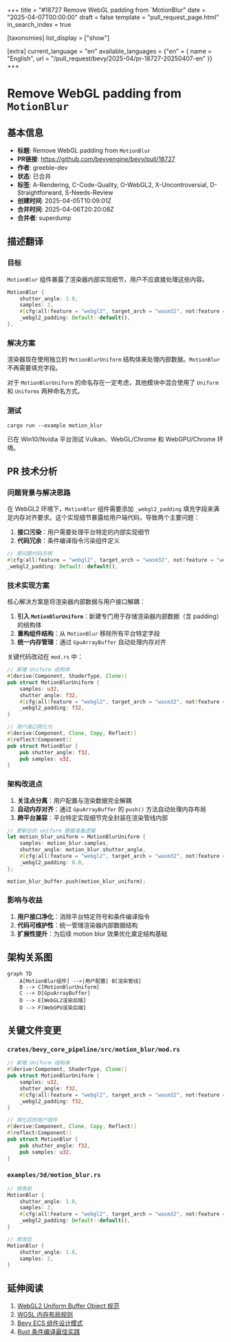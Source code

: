 +++
title = "#18727 Remove WebGL padding from `MotionBlur"
date = "2025-04-07T00:00:00"
draft = false
template = "pull_request_page.html"
in_search_index = true

[taxonomies]
list_display = ["show"]

[extra]
current_language = "en"
available_languages = {"en" = { name = "English", url = "/pull_request/bevy/2025-04/pr-18727-20250407-en" }}
+++

# Remove WebGL padding from `MotionBlur`

## 基本信息
- **标题**: Remove WebGL padding from `MotionBlur`
- **PR链接**: https://github.com/bevyengine/bevy/pull/18727
- **作者**: greeble-dev
- **状态**: 已合并
- **标签**: A-Rendering, C-Code-Quality, O-WebGL2, X-Uncontroversial, D-Straightforward, S-Needs-Review
- **创建时间**: 2025-04-05T10:09:01Z
- **合并时间**: 2025-04-06T20:20:08Z
- **合并者**: superdump

## 描述翻译

### 目标
`MotionBlur` 组件暴露了渲染器内部实现细节，用户不应直接处理这些内容。

```rust
MotionBlur {
    shutter_angle: 1.0,
    samples: 2,
    #[cfg(all(feature = "webgl2", target_arch = "wasm32", not(feature = "webgpu")))]
    _webgl2_padding: Default::default(),
},
```

### 解决方案
渲染器现在使用独立的 `MotionBlurUniform` 结构体来处理内部数据。`MotionBlur` 不再需要填充字段。

对于 `MotionBlurUniform` 的命名存在一定考虑，其他模块中混合使用了 `Uniform` 和 `Uniforms` 两种命名方式。

### 测试
```
cargo run --example motion_blur
```
已在 Win10/Nvidia 平台测试 Vulkan、WebGL/Chrome 和 WebGPU/Chrome 环境。

## PR 技术分析

### 问题背景与解决思路
在 WebGL2 环境下，`MotionBlur` 组件需要添加 `_webgl2_padding` 填充字段来满足内存对齐要求。这个实现细节暴露给用户端代码，导致两个主要问题：

1. **接口污染**：用户需要处理平台特定的内部实现细节
2. **代码冗余**：条件编译指令污染组件定义

```rust
// 原问题代码示例
#[cfg(all(feature = "webgl2", target_arch = "wasm32", not(feature = "webgpu")))]
_webgl2_padding: Default::default(),
```

### 技术实现方案
核心解决方案是将渲染器内部数据与用户接口解耦：

1. **引入 `MotionBlurUniform`**：新建专门用于存储渲染器内部数据（含 padding）的结构体
2. **重构组件结构**：从 `MotionBlur` 移除所有平台特定字段
3. **统一内存管理**：通过 `GpuArrayBuffer` 自动处理内存对齐

关键代码改动在 `mod.rs` 中：
```rust
// 新增 Uniform 结构体
#[derive(Component, ShaderType, Clone)]
pub struct MotionBlurUniform {
    samples: u32,
    shutter_angle: f32,
    #[cfg(all(feature = "webgl2", target_arch = "wasm32", not(feature = "webgpu")))]
    _webgl2_padding: f32,
}

// 用户接口简化为
#[derive(Component, Clone, Copy, Reflect)]
#[reflect(Component)]
pub struct MotionBlur {
    pub shutter_angle: f32,
    pub samples: u32,
}
```

### 架构改进点
1. **关注点分离**：用户配置与渲染数据完全解耦
2. **自动内存对齐**：通过 `GpuArrayBuffer` 的 `push()` 方法自动处理内存布局
3. **跨平台兼容**：平台特定实现细节完全封装在渲染管线内部

```rust
// 更新后的 uniform 数据准备逻辑
let motion_blur_uniform = MotionBlurUniform {
    samples: motion_blur.samples,
    shutter_angle: motion_blur.shutter_angle,
    #[cfg(all(feature = "webgl2", target_arch = "wasm32", not(feature = "webgpu")))]
    _webgl2_padding: 0.0,
};

motion_blur_buffer.push(motion_blur_uniform);
```

### 影响与收益
1. **用户接口净化**：消除平台特定符号和条件编译指令
2. **代码可维护性**：统一管理渲染器内部数据结构
3. **扩展性提升**：为后续 motion blur 效果优化奠定结构基础

## 架构关系图

```mermaid
graph TD
    A[MotionBlur组件] -->|用户配置| B[渲染管线]
    B --> C[MotionBlurUniform]
    C --> D[GpuArrayBuffer]
    D --> E[WebGL2渲染后端]
    D --> F[WebGPU渲染后端]
```

## 关键文件变更

### `crates/bevy_core_pipeline/src/motion_blur/mod.rs`
```rust
// 新增 Uniform 结构体
#[derive(Component, ShaderType, Clone)]
pub struct MotionBlurUniform {
    samples: u32,
    shutter_angle: f32,
    #[cfg(all(feature = "webgl2", target_arch = "wasm32", not(feature = "webgpu")))]
    _webgl2_padding: f32,
}

// 简化后的用户组件
#[derive(Component, Clone, Copy, Reflect)]
#[reflect(Component)]
pub struct MotionBlur {
    pub shutter_angle: f32,
    pub samples: u32,
}
```

### `examples/3d/motion_blur.rs`
```rust
// 修改前
MotionBlur {
    shutter_angle: 1.0,
    samples: 2,
    #[cfg(all(feature = "webgl2", target_arch = "wasm32", not(feature = "webgpu")))]
    _webgl2_padding: Default::default(),
}

// 修改后
MotionBlur {
    shutter_angle: 1.0,
    samples: 2,
}
```

## 延伸阅读
1. [WebGL2 Uniform Buffer Object 规范](https://www.khronos.org/registry/webgl/specs/latest/2.0/)
2. [WGSL 内存布局规则](https://gpuweb.github.io/gpuweb/wgsl/#memory-layouts)
3. [Bevy ECS 组件设计模式](https://bevyengine.org/learn/book/features/ecs/)
4. [Rust 条件编译最佳实践](https://doc.rust-lang.org/reference/conditional-compilation.html)